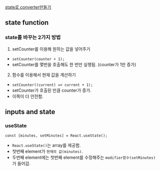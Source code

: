 <a href="https://leesaewa.github.io/react_study/220705_TIL/converter.html">state로 converter만들기</a>

## state function

### state를 바꾸는 2가지 방법

1. setCounter를 이용해 원하는 값을 넣어주기

- `setCounter(counter + 1);`
- setCounter를 몇번을 호출해도 한 번만 실행됨.
  (counter가 1만 증가)

2. 함수를 이용해서 현재 값을 계산하기

- `setCounter((current) => current + 1);`
- setCounter가 호출된 만큼 counter가 증가.
- 이쪽이 더 안전함.

## inputs and state

### useState

`const [minutes, setMinutes] = React.useState();`

- `React.useState()`는 array를 제공함.
- 첫번째 element가 `현재의 값(minutes)`.
- 두번째 element에는 첫번째 element를 수정해주는 `modifier함수(setMinutes)`가 들어감.
